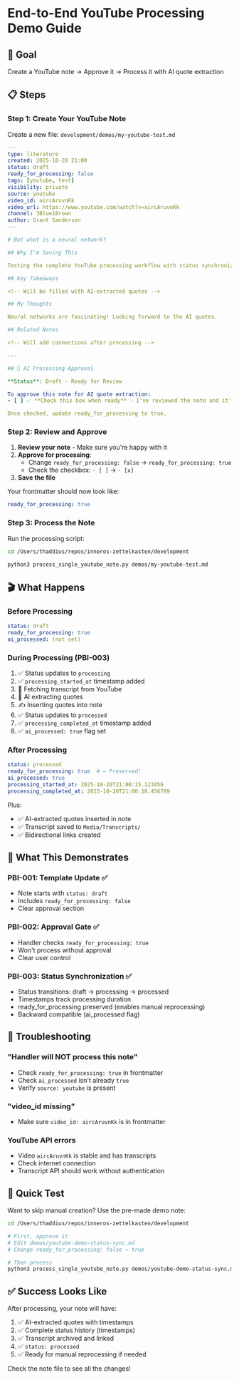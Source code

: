 # End-to-End YouTube Processing Demo Guide

## 🎯 Goal
Create a YouTube note → Approve it → Process it with AI quote extraction

## 📋 Steps

### Step 1: Create Your YouTube Note

Create a new file: `development/demos/my-youtube-test.md`

```yaml
---
type: literature
created: 2025-10-20 21:00
status: draft
ready_for_processing: false
tags: [youtube, test]
visibility: private
source: youtube
video_id: aircAruvnKk
video_url: https://www.youtube.com/watch?v=aircAruvnKk
channel: 3Blue1Brown
author: Grant Sanderson
---

# But what is a neural network?

## Why I'm Saving This

Testing the complete YouTube processing workflow with status synchronization.

## Key Takeaways

<!-- Will be filled with AI-extracted quotes -->

## My Thoughts

Neural networks are fascinating! Looking forward to the AI quotes.

## Related Notes

<!-- Will add connections after processing -->

---

## 🚦 AI Processing Approval

**Status**: Draft - Ready for Review

To approve this note for AI quote extraction:
- [ ] ✅ **Check this box when ready** - I've reviewed the note and it's ready for AI processing

Once checked, update ready_for_processing to true.
```

### Step 2: Review and Approve

1. **Review your note** - Make sure you're happy with it
2. **Approve for processing**:
   - Change `ready_for_processing: false` → `ready_for_processing: true`
   - Check the checkbox: `- [ ]` → `- [x]`
3. **Save the file**

Your frontmatter should now look like:
```yaml
ready_for_processing: true
```

### Step 3: Process the Note

Run the processing script:

```bash
cd /Users/thaddius/repos/inneros-zettelkasten/development

python3 process_single_youtube_note.py demos/my-youtube-test.md
```

## 🎬 What Happens

### Before Processing
```yaml
status: draft
ready_for_processing: true
ai_processed: (not set)
```

### During Processing (PBI-003)
1. ✅ Status updates to `processing`
2. ✅ `processing_started_at` timestamp added
3. 🔄 Fetching transcript from YouTube
4. 🤖 AI extracting quotes
5. ✍️ Inserting quotes into note
6. ✅ Status updates to `processed`
7. ✅ `processing_completed_at` timestamp added
8. ✅ `ai_processed: true` flag set

### After Processing
```yaml
status: processed
ready_for_processing: true  # ← Preserved!
ai_processed: true
processing_started_at: 2025-10-20T21:00:15.123456
processing_completed_at: 2025-10-20T21:00:18.456789
```

Plus:
- ✅ AI-extracted quotes inserted in note
- ✅ Transcript saved to `Media/Transcripts/`
- ✅ Bidirectional links created

## 🎯 What This Demonstrates

### PBI-001: Template Update ✅
- Note starts with `status: draft`
- Includes `ready_for_processing: false`
- Clear approval section

### PBI-002: Approval Gate ✅
- Handler checks `ready_for_processing: true`
- Won't process without approval
- Clear user control

### PBI-003: Status Synchronization ✅
- Status transitions: draft → processing → processed
- Timestamps track processing duration
- ready_for_processing preserved (enables manual reprocessing)
- Backward compatible (ai_processed flag)

## 🐛 Troubleshooting

### "Handler will NOT process this note"
- Check `ready_for_processing: true` in frontmatter
- Check `ai_processed` isn't already `true`
- Verify `source: youtube` is present

### "video_id missing"
- Make sure `video_id: aircAruvnKk` is in frontmatter

### YouTube API errors
- Video `aircAruvnKk` is stable and has transcripts
- Check internet connection
- Transcript API should work without authentication

## 🚀 Quick Test

Want to skip manual creation? Use the pre-made demo note:

```bash
cd /Users/thaddius/repos/inneros-zettelkasten/development

# First, approve it
# Edit demos/youtube-demo-status-sync.md
# Change ready_for_processing: false → true

# Then process
python3 process_single_youtube_note.py demos/youtube-demo-status-sync.md
```

## ✅ Success Looks Like

After processing, your note will have:
1. ✅ AI-extracted quotes with timestamps
2. ✅ Complete status history (timestamps)
3. ✅ Transcript archived and linked
4. ✅ `status: processed`
5. ✅ Ready for manual reprocessing if needed

Check the note file to see all the changes!
